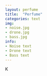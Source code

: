 ```yaml
---
layout: perfume
title:  "Perfume"
categories: text
img: 
- noise.jpg
- drone.jpg
- bass.jpg
info:
- Noise text
- Drone text
- Bass text
---
```


K